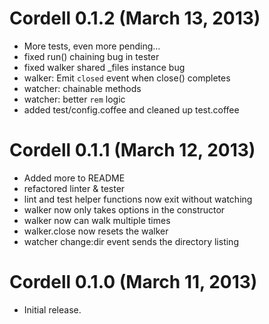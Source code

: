 # Cordell 0.1.2 (March 13, 2013)
* More tests, even more pending...
* fixed run() chaining bug in tester
* fixed walker shared _files instance bug
* walker: Emit `closed` event when close() completes
* watcher: chainable methods
* watcher: better `rem` logic
* added test/config.coffee and cleaned up test.coffee


# Cordell 0.1.1 (March 12, 2013)
* Added more to README
* refactored linter & tester
* lint and test helper functions now exit without watching
* walker now only takes options in the constructor
* walker now can walk multiple times
* walker.close now resets the walker
* watcher change:dir event sends the directory listing


# Cordell 0.1.0 (March 11, 2013)
* Initial release.